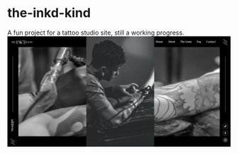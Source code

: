 # the-inkd-kind
A fun project for a tattoo studio site, still a working progress. 
![Alt text](image.png)

